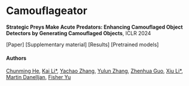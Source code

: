 # Camouflageator
**Strategic Preys Make Acute Predators: Enhancing Camouflaged Object Detectors by Generating Camouflaged Objects**,  ICLR 2024

[Paper] [Supplementary material] [Results] [Pretrained models]

#### Authors
[Chunming He](https://chunminghe.github.io/), [Kai Li*](http://kailigo.github.io/), [Yachao Zhang](https://yachao-zhang.github.io/), [Yulun Zhang](https://yulunzhang.com/), [Zhenhua Guo](https://scholar.google.com/citations?user=dbR6bD0AAAAJ&hl=en), [Xiu Li*](https://scholar.google.com/citations?user=Xrh1OIUAAAAJ&hl=en), [Martin Danelljan](https://martin-danelljan.github.io/), [Fisher Yu](https://scholar.google.com/citations?hl=en&user=-XCiamcAAAAJ)
